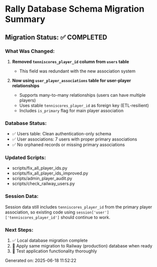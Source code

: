 # Rally Database Schema Migration Summary

## Migration Status: ✅ COMPLETED

### What Was Changed:
1. **Removed `tenniscores_player_id` column from `users` table**
   - This field was redundant with the new association system
   
2. **Now using `user_player_associations` table for user-player relationships**
   - Supports many-to-many relationships (users can have multiple players)
   - Uses stable `tenniscores_player_id` as foreign key (ETL-resilient)
   - Includes `is_primary` flag for main player association

### Database Status:
- ✅ Users table: Clean authentication-only schema
- ✅ User associations: 7 users with proper primary associations  
- ✅ No orphaned records or missing primary associations

### Updated Scripts:
- scripts/fix_all_player_ids.py
- scripts/fix_all_player_ids_improved.py
- scripts/admin_player_audit.py
- scripts/check_railway_users.py

### Session Data:
Session data still includes `tenniscores_player_id` from the primary player association,
so existing code using `session['user']['tenniscores_player_id']` should continue to work.

### Next Steps:
1. ✅ Local database migration complete
2. 🔄 Apply same migration to Railway (production) database when ready
3. 🧪 Test application functionality thoroughly

Generated on: 2025-06-18 11:52:22
